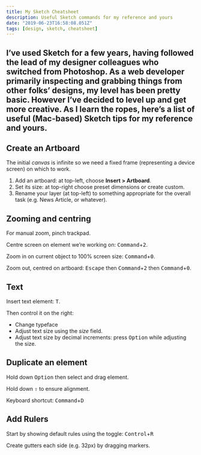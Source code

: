 ```yaml
---
title: My Sketch Cheatsheet
description: Useful Sketch commands for my reference and yours
date: "2019-06-23T16:58:08.051Z"
tags: [design, sketch, cheatsheet]
---
```

I’ve used Sketch for a few years, having followed the lead of my designer colleagues who switched from Photoshop. As a web developer primarily inspecting and grabbing things from other folks’ designs, my level has been pretty basic. However I’ve decided to level up and get more creative. As I learn the ropes, here’s a list of useful (Mac-based) Sketch tips for my reference and yours.
---

## Create an Artboard

The initial _canvas_ is infinite so we need a fixed frame (representing a device screen) on which to work. 

1. Add an artboard: at top-left, choose __Insert > Artboard__.
2. Set its size: at top-right choose preset dimensions or create custom.
3. Rename your layer (at top-left) to something appropriate for the overall task (e.g. News Article, or whatever).

## Zooming and centring

For manual zoom, pinch trackpad.

Centre screen on element we’re working on: <kbd>Command</kbd>+<kbd>2</kbd>.

Zoom in on current object to 100% screen size: <kbd>Command</kbd>+<kbd>0</kbd>.

Zoom out, centred on artboard: <kbd>Escape</kbd> then <kbd>Command</kbd>+<kbd>2</kbd> then <kbd>Command</kbd>+<kbd>0</kbd>.

## Text

Insert text element: <kbd>T</kbd>.

Then control it on the right:
- Change typeface
- Adjust text size using the _size_ field. 
- Adjust text size by decimal increments: press <kbd>Option</kbd> while adjusting the size.

## Duplicate an element

Hold down <kbd>Option</kbd> then select and drag element.

Hold down <kbd>⇧</kbd> to ensure alignment.

Keyboard shortcut: <kbd>Command</kbd>+<kbd>D</kbd>

## Add Rulers

Start by showing default rules using the toggle: <kbd>Control</kbd>+<kbd>R</kbd>

Create gutters each side (e.g. 32px) by dragging markers.

